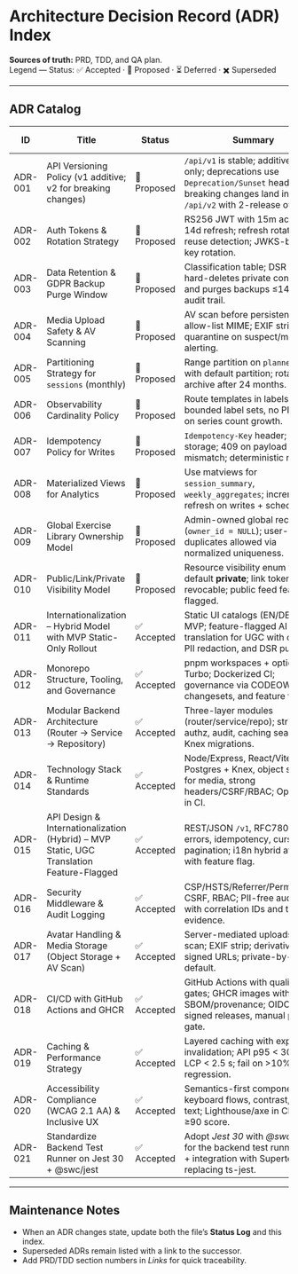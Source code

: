 # Architecture Decision Record (ADR) Index

**Sources of truth:** PRD, TDD, and QA plan.  
Legend — Status: ✅ Accepted · 📝 Proposed · ⏳ Deferred · ✖️ Superseded

---

## ADR Catalog

| ID      | Title                                                                                    | Status      | Summary                                                                                                                                              | Decision Date | Links                                                         |
| ------- | ---------------------------------------------------------------------------------------- | ----------- | ---------------------------------------------------------------------------------------------------------------------------------------------------- | ------------- | ------------------------------------------------------------- |
| ADR-001 | API Versioning Policy (v1 additive; v2 for breaking changes)                             | 📝 Proposed | `/api/v1` is stable; additive fields only; deprecations use `Deprecation/Sunset` headers; breaking changes land in `/api/v2` with 2-release overlap. | 2025-10-13    | TDD §7.1.4, §7.1.1                                            |
| ADR-002 | Auth Tokens & Rotation Strategy                                                          | 📝 Proposed | RS256 JWT with 15m access, 14d refresh; refresh rotation + reuse detection; JWKS-based key rotation.                                                 | 2025-10-13    | TDD §5.1.1, §12.4                                             |
| ADR-003 | Data Retention & GDPR Backup Purge Window                                                | 📝 Proposed | Classification table; DSR delete hard-deletes private content and purges backups ≤14 days; audit trail.                                              | 2025-10-13    | TDD §6.6, §12.6                                               |
| ADR-004 | Media Upload Safety & AV Scanning                                                        | 📝 Proposed | AV scan before persistence; allow-list MIME; EXIF strip; quarantine on suspect/malware; alerting.                                                    | 2025-10-13    | TDD §5.1.6, §12.10                                            |
| ADR-005 | Partitioning Strategy for `sessions` (monthly)                                           | 📝 Proposed | Range partition on `planned_at` with default partition; rotate & archive after 24 months.                                                            | 2025-10-13    | TDD §6.4, §12.9                                               |
| ADR-006 | Observability Cardinality Policy                                                         | 📝 Proposed | Route templates in labels, bounded label sets, no PII; alerts on series count growth.                                                                | 2025-10-13    | TDD §5.4                                                      |
| ADR-007 | Idempotency Policy for Writes                                                            | 📝 Proposed | `Idempotency-Key` header; 24h storage; 409 on payload mismatch; deterministic replay.                                                                | 2025-10-13    | TDD §5.7, §7.14                                               |
| ADR-008 | Materialized Views for Analytics                                                         | 📝 Proposed | Use matviews for `session_summary`, `weekly_aggregates`; incremental refresh on writes + scheduled.                                                  | 2025-10-13    | TDD §4.5, §6.3                                                |
| ADR-009 | Global Exercise Library Ownership Model                                                  | 📝 Proposed | Admin-owned global records (`owner_id = NULL`); user-owned duplicates allowed via normalized uniqueness.                                             | 2025-10-13    | TDD §4.3, §6.2.6                                              |
| ADR-010 | Public/Link/Private Visibility Model                                                     | 📝 Proposed | Resource visibility enum with default **private**; link tokens revocable; public feed feature-flagged.                                               | 2025-10-13    | TDD §4.7, §7.8                                                |
| ADR-011 | Internationalization – Hybrid Model with MVP Static-Only Rollout                         | ✅ Accepted | Static UI catalogs (EN/DE) for MVP; feature-flagged AI translation for UGC with caching, PII redaction, and DSR purge.                               | 2025-10-14    | [ADR-011](./ADR-011-internationalization-hybrid-approach.md)  |
| ADR-012 | Monorepo Structure, Tooling, and Governance                                              | ✅ Accepted | pnpm workspaces + optional Turbo; Dockerized CI; governance via CODEOWNERS, changesets, and feature flags.                                           | 2025-10-14    | [ADR-012](./ADR-012-monorepo-structure.md)                    |
| ADR-013 | Modular Backend Architecture (Router → Service → Repository)                             | ✅ Accepted | Three-layer modules (router/service/repo); strict authz, audit, caching seams; Knex migrations.                                                      | 2025-10-14    | [ADR-013](./ADR-013-modular-backend-architecture.md)          |
| ADR-014 | Technology Stack & Runtime Standards                                                     | ✅ Accepted | Node/Express, React/Vite, Postgres + Knex, object storage for media, strong headers/CSRF/RBAC; OpenAPI in CI.                                        | 2025-10-14    | [ADR-014](./ADR-014-technology-stack.md)                      |
| ADR-015 | API Design & Internationalization (Hybrid) – MVP Static, UGC Translation Feature-Flagged | ✅ Accepted | REST/JSON `/v1`, RFC7807 errors, idempotency, cursor pagination; i18n hybrid at API with feature flag.                                               | 2025-10-14    | [ADR-015](./ADR-015-api-design-and-i18n-hybrid.md)            |
| ADR-016 | Security Middleware & Audit Logging                                                      | ✅ Accepted | CSP/HSTS/Referrer/Permissions, CSRF, RBAC; PII-free audit logs with correlation IDs and tamper-evidence.                                             | 2025-10-14    | [ADR-016](./ADR-016-audit-logging-and-security-middleware.md) |
| ADR-017 | Avatar Handling & Media Storage (Object Storage + AV Scan)                               | ✅ Accepted | Server-mediated uploads; AV scan; EXIF strip; derivatives; signed URLs; private-by-default.                                                          | 2025-10-14    | [ADR-017](./ADR-017-avatar-handling-base64.md)                |
| ADR-018 | CI/CD with GitHub Actions and GHCR                                                       | ✅ Accepted | GitHub Actions with quality gates; GHCR images with SBOM/provenance; OIDC, signed releases, manual prod gate.                                        | 2025-10-14    | [ADR-018](./ADR-018-ci-cd-github-ghcr.md)                     |
| ADR-019 | Caching & Performance Strategy                                                           | ✅ Accepted | Layered caching with explicit invalidation; API p95 < 300 ms; LCP < 2.5 s; fail on >10% regression.                                                  | 2025-10-14    | [ADR-019](./ADR-019-caching-and-performance-strategy.md)      |
| ADR-020 | Accessibility Compliance (WCAG 2.1 AA) & Inclusive UX                                    | ✅ Accepted | Semantics-first components, keyboard flows, contrast, alt text; Lighthouse/axe in CI with ≥90 score.                                                 | 2025-10-14    | [ADR-020](./ADR-020-accessibility-compliance.md)              |
| ADR-021 | Standardize Backend Test Runner on Jest 30 + @swc/jest                                   | ✅ Accepted | Adopt _Jest 30_ with _@swc/jest_ for the backend test runner (unit + integration with Supertest), replacing ts-jest.                                 | 2025-10-14    | [ADR-021](./ADR-021-test-runner-backend-jest30-sw.md)         |

---

## Maintenance Notes

- When an ADR changes state, update both the file’s **Status Log** and this index.
- Superseded ADRs remain listed with a link to the successor.
- Add PRD/TDD section numbers in _Links_ for quick traceability.
